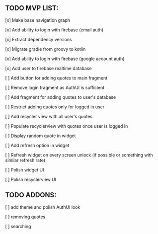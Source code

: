 ## TODO MVP LIST:

[x] Make base navigation graph

[x] Add ability to login with firebase (email auth)

[x] Extract dependency versions

[x] Migrate gradle from groovy to kotlin

[x] Add ability to login with firebase (google account auth)

[x] Add user to firebase realtime database

[ ] Add button for adding quotes to main fragment

[ ] Remove login fragment as AuthUI is sufficient

[ ] Add fragment for adding quotes to user's database

[ ] Restrict adding quotes only for logged in user

[ ] Add recycler view with all user's quotes

[ ] Populate recyclerview with quotes once user is logged in

[ ] Display random quote in widget

[ ] Add refresh option in widget

[ ] Refresh widget on every screen unlock (if possible or something with similar refresh rate)

[ ] Polish widget UI

[ ] Polish recyclerview UI

## TODO ADDONS:
[ ] add theme and polish AuthUI look

[ ] removing quotes

[ ] searching